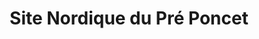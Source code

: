 ---
title: "Site Nordique du Pré Poncet"
url: /chatelblanc/site-nordique-du-pre-poncet/
shop: billet
---